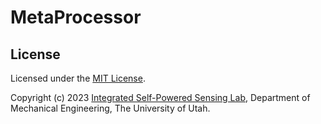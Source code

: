 # MetaProcessor

## License

Licensed under the [MIT License](/license.md).

Copyright (c) 2023 [Integrated Self-Powered Sensing Lab](https://iss.mech.utah.edu/), Department of Mechanical Engineering, The University of Utah.

